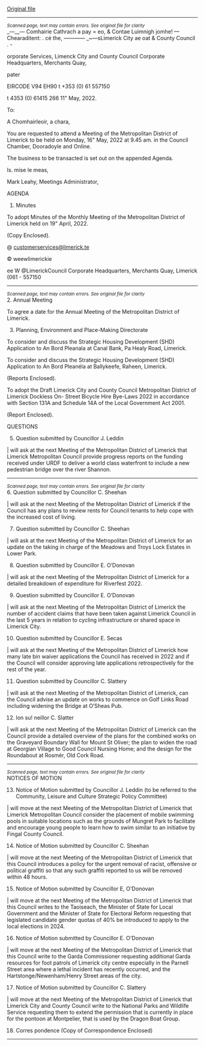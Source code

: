 [Original file](https://www.limerick.ie/sites/default/files/media/documents/2022-05/00%20Agenda%20-%20Meeting%20of%20Metropolitan%20District%20of%20Limerick%20-%2016th%20May%202022.pdf)

---
*<small>Scanned page, text may contain errors. See original file for clarity</small>*  
_—__— Comhairie Cathrach a pay
= eo, & Contae Luimnigh jomhe! — Chearaditent:
. cé the,
———— _~—sLimerick City ae oat
& County Council . -

orporate Services,
Limenck City and County Council
Corporate Headquarters,
Merchants Quay,

pater

EIRCODE V94 EH90
t +353 (0) 61 557150

t 4353 (0) 61415 266
11" May, 2022.

To:

A Chomhairleoir, a chara,

You are requested to attend a Meeting of the Metropolitan District of Limerick to be held on
Monday, 16" May, 2022 at 9.45 am. in the Council Chamber, Dooradoyle and Online.

The business to be transacted is set out on the appended Agenda.

Is. mise le meas,

Mark Leahy,
Meetings Administrator,

AGENDA
1. Minutes

To adopt Minutes of the Monthly Meeting of the Metropolitan District of Limerick held on 19" April,
2022.

(Copy Enclosed).

@ customerservices@limerick.te

© weewlimerickie

ee W @LimerickCouncil
Corporate Headquarters, Merchants Quay, Limerick (061 - 557150


---
*<small>Scanned page, text may contain errors. See original file for clarity</small>*  
2. Annual Meeting

To agree a date for the Annual Meeting of the Metropolitan District of Limerick.

3. Planning, Environment and Place-Making Directorate

To consider and discuss the Strategic Housing Development (SHD) Application to An Bord Pleanala
at Canal Bank, Pa Healy Road, Limerick.

To consider and discuss the Strategic Housing Development (SHD) Application to An Bord Pleanéla
at Ballykeefe, Raheen, Limerick.

(Reports Enclosed).

To adopt the Draft Limerick City and County Council Metropolitan District of Limerick Dockless On-
Street Bicycle Hire Bye-Laws 2022 in accordance with Section 131A and Schedule 14A of the Local
Government Act 2001.

(Report Enclosed).

QUESTIONS

5. Question submitted by Councillor J. Leddin

| will ask at the next Meeting of the Metropolitan District of Limerick that Limerick Metropolitan
Council provide progress reports on the funding received under URDF to deliver a world class
waterfront to include a new pedestrian bridge over the river Shannon.


---
*<small>Scanned page, text may contain errors. See original file for clarity</small>*  
6. Question submitted by Councillor C. Sheehan

| will ask at the next Meeting of the Metropolitan District of Limerick if the Council has any plans to
review rents for Council tenants to help cope with the increased cost of living.

7. Question submitted by Councillor C. Sheehan

| will ask at the next Meeting of the Metropolitan District of Limerick for an update on the taking in
charge of the Meadows and Troys Lock Estates in Lower Park.

8. Question submitted by Councillor E. O’Donovan

| will ask at the next Meeting of the Metropolitan District of Limerick for a detailed breakdown of
expenditure for Riverfest 2022.

9. Question submitted by Councillor E. O’Donovan

| will ask at the next Meeting of the Metropolitan District of Limerick the number of accident claims
that have been taken against Limerick Council in the last 5 years in relation to cycling infrastructure
or shared space in Limerick City.

10. Question submitted by Councillor E. Secas

| will ask at the next Meeting of the Metropolitan District of Limerick how many late bin waiver
applications the Council has received in 2022 and if the Council will consider approving late
applications retrospectively for the rest of the year.

11. Question submitted by Councillor C. Slattery

| will ask at the next Meeting of the Metropolitan District of Limerick, can the Council advise an
update on works to commence on Golf Links Road including widening the Bridge at O’Sheas Pub.

12. lon su! neillor C. Slatter

| will ask at the next Meeting of the Metropolitan District of Limerick can the Council provide a
detailed overview of the plans for the combined works on the Graveyard Boundary Wall for Mount
St Oliver; the plan to widen the road at Georgian Village to Good Council Nursing Home; and the
design for the Roundabout at Rosmér, Old Cork Road.


---
*<small>Scanned page, text may contain errors. See original file for clarity</small>*  
NOTICES OF MOTION

13. Notice of Motion submitted by Councillor J. Leddin (to be referred to the Community, Leisure
and Culture Strategic Policy Committee)

| will move at the next Meeting of the Metropolitan District of Limerick that Limerick Metropolitan
Council consider the placement of mobile swimming pools in suitable locations such as the grounds
of Mungret Park to facilitate and encourage young people to learn how to swim similar to an
initiative by Fingal County Council.

14. Notice of Motion submitted by Councillor C. Sheehan

| will move at the next Meeting of the Metropolitan District of Limerick that this Council introduces
a policy for the urgent removal of racist, offensive or political graffiti so that any such graffiti
reported to us will be removed within 48 hours.

15. Notice of Motion submitted by Councillor E, O'Donovan

| will move at the next Meeting of the Metropolitan District of Limerick that this Council writes to
the Taoiseach, the Minister of State for Local Government and the Minister of State for Electoral
Reform requesting that legislated candidate gender quotas of 40% be introduced to apply to the
local elections in 2024.

16. Notice of Motion submitted by Councillor E. O'Donovan

| will move at the next Meeting of the Metropolitan District of Limerick that this Council write to the
Garda Commissioner requesting additional Garda resources for foot patrols of Limerick city centre
especially in the Parnell Street area where a lethal incident has recently occurred, and the
Hartstonge/Newenham/Henry Street areas of the city.

17. Notice of Motion submitted by Councillor C. Slattery

| will move at the next Meeting of the Metropolitan District of Limerick that Limerick City and County
Council write to the National Parks and Wildlife Service requesting them to extend the permission
that is currently in place for the pontoon at Montpelier, that is used by the Dragon Boat Group.

18. Corres pondence
(Copy of Correspondence Enclosed)


---
